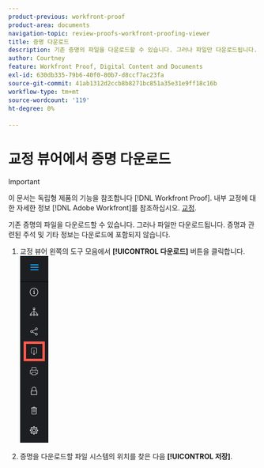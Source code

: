 ```yaml
---
product-previous: workfront-proof
product-area: documents
navigation-topic: review-proofs-workfront-proofing-viewer
title: 증명 다운로드
description: 기존 증명의 파일을 다운로드할 수 있습니다. 그러나 파일만 다운로드됩니다. 증명과 관련된 주석 및 기타 정보는 다운로드에 포함되지 않습니다.
author: Courtney
feature: Workfront Proof, Digital Content and Documents
exl-id: 630db335-79b6-40f0-80b7-d8ccf7ac23fa
source-git-commit: 41ab1312d2ccb8b8271bc851a35e31e9ff18c16b
workflow-type: tm+mt
source-wordcount: '119'
ht-degree: 0%

---
```


# 교정 뷰어에서 증명 다운로드

>[!IMPORTANT]
>
>이 문서는 독립형 제품의 기능을 참조합니다 [!DNL Workfront Proof]. 내부 교정에 대한 자세한 정보 [!DNL Adobe Workfront]를 참조하십시오. [교정](../../../review-and-approve-work/proofing/proofing.md).

기존 증명의 파일을 다운로드할 수 있습니다. 그러나 파일만 다운로드됩니다. 증명과 관련된 주석 및 기타 정보는 다운로드에 포함되지 않습니다.

1. 교정 뷰어 왼쪽의 도구 모음에서 **[!UICONTROL 다운로드]** 버튼을 클릭합니다.\
   ![Proofing_Viewer_toolbar_button_-_Download.png](assets/proofing-viewer-toolbar-button---download.png)

1. 증명을 다운로드할 파일 시스템의 위치를 찾은 다음 **[!UICONTROL 저장]**.
